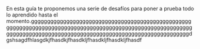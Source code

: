 En esta guía te proponemos una serie de desafíos para poner a prueba todo lo aprendido hasta el momento.gggggggggggggggggggggggggggggggggggggggggggggggggggggggggggggggggggggggggggggggggggggggggggggggggggggggggggggggggggggggggggggggggggggggggggggggggggggggggggggggggggggdgshsagdfhlasgdkjfhasdkjfhasdkljfhasdkljfhasdkljfhasdf
